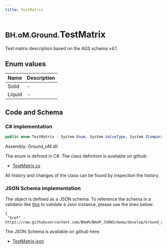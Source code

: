 ```yaml
---
title: TestMatrix
---
```


# <small>BH.oM.Ground.</small>**TestMatrix**

Test matrix description based on the AGS schema v4.1.

## Enum values

| Name            | Description                                                    |
|-----------------|----------------------------------------------------------------|
| Solid |  -  |
| Liquid |  -  |


## Code and Schema

### C# implementation

``` C# title="C#"
public enum TestMatrix : System.Enum, System.ValueType, System.IComparable, System.ISpanFormattable, System.IFormattable, System.IConvertible
```

Assembly: Ground_oM.dll

The enum is defined in C#. The class definition is available on github:

- [TestMatrix.cs](https://github.com/BHoM/BHoM/blob/develop/Ground_oM/eNums\TestMatrix.cs)

All history and changes of the class can be found by inspection the history.
### JSON Schema implementation

The object is defined as a JSON schema. To reference the schema in a validator like [this](https://www.jsonschemavalidator.net/) to validate a Json instance, please use the lines below:

``` { .json .copy .select } title="JSON Schema"
{
 "$ref" : https://raw.githubusercontent.com/BHoM/BHoM_JSONSchema/develop/Ground_oM/TestMatrix.json}
```

The JSON Schema is available on github here:

- [TestMatrix.json](https://github.com/BHoM/BHoM_JSONSchema/blob/develop/Ground_oM/TestMatrix.json)
